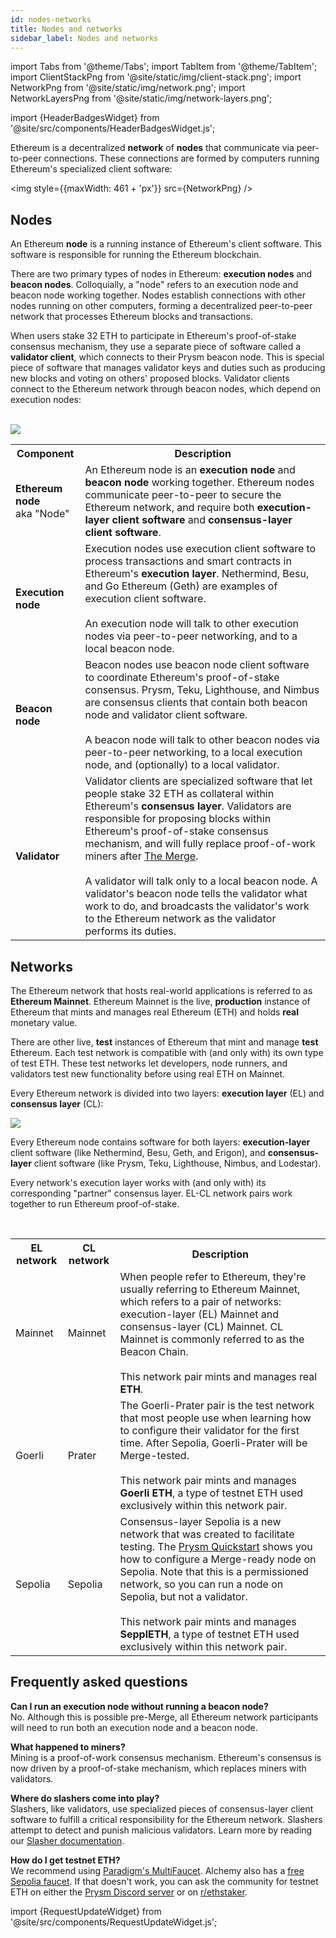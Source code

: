```yaml
---
id: nodes-networks
title: Nodes and networks
sidebar_label: Nodes and networks
---
```


import Tabs from '@theme/Tabs';
import TabItem from '@theme/TabItem';
import ClientStackPng from '@site/static/img/client-stack.png';
import NetworkPng from '@site/static/img/network.png';
import NetworkLayersPng from '@site/static/img/network-layers.png';

import {HeaderBadgesWidget} from '@site/src/components/HeaderBadgesWidget.js';

<HeaderBadgesWidget commaDelimitedContributors="Mick" />

Ethereum is a decentralized **network** of **nodes** that communicate via peer-to-peer connections. These connections are formed by computers running Ethereum's specialized client software:

<img style={{maxWidth: 461 + 'px'}} src={NetworkPng} /> 


## Nodes

An Ethereum **node** is a running instance of Ethereum's client software. This software is responsible for running the Ethereum blockchain. 

There are two primary types of nodes in Ethereum: **execution nodes** and **beacon nodes**. Colloquially, a "node" refers to an execution node and beacon node working together. Nodes establish connections with other nodes running on other computers, forming a decentralized peer-to-peer network that processes Ethereum blocks and transactions.

When users stake 32 ETH to participate in Ethereum's proof-of-stake consensus mechanism, they use a separate piece of software called a **validator client**, which connects to their Prysm beacon node. This is special piece of software that manages validator keys and duties such as producing new blocks and voting on others' proposed blocks. Validator clients connect to the Ethereum network through beacon nodes, which depend on execution nodes:

<br />

<img src={ClientStackPng} /> 

<br />

<table>
    <tr>
        <th style={{minWidth: 170 + 'px'}}>Component</th> 
        <th>Description</th>
    </tr>
    <tr>
      <td><strong>Ethereum node</strong><br />aka "Node"</td>
      <td>An Ethereum node is an <strong>execution node</strong> and <strong>beacon node</strong> working together. Ethereum nodes communicate peer-to-peer to secure the Ethereum network, and require both <strong>execution-layer client software</strong> and <strong>consensus-layer client software</strong>.</td>
    </tr> 
    <tr>
      <td><strong>Execution node</strong></td>
      <td>Execution nodes use execution client software to process transactions and smart contracts in Ethereum's <strong>execution layer</strong>. Nethermind, Besu, and Go Ethereum (Geth) are examples of execution client software.<br /> <br />An execution node will talk to other execution nodes via peer-to-peer networking, and to a local beacon node.</td>
    </tr>
    <tr>
      <td><strong>Beacon node</strong></td>
      <td>Beacon nodes use beacon node client software to coordinate Ethereum's proof-of-stake consensus. Prysm, Teku, Lighthouse, and Nimbus are consensus clients that contain both beacon node and validator client software. <br /> <br />A beacon node will talk to other beacon nodes via peer-to-peer networking, to a local execution node, and (optionally) to a local validator.</td>
    </tr>
    <tr>
      <td><strong>Validator</strong></td>
      <td>Validator clients are specialized software that let people stake 32 ETH as collateral within Ethereum's <strong>consensus layer</strong>. Validators are responsible for proposing blocks within Ethereum's proof-of-stake consensus mechanism, and will fully replace proof-of-work miners after <a href='https://ethereum.org/en/upgrades/merge/'>The Merge</a>. <br /> <br />A validator will talk only to a local beacon node. A validator's beacon node tells the validator what work to do, and broadcasts the validator's work to the Ethereum network as the validator performs its duties.</td>
    </tr>
</table>


## Networks

The Ethereum network that hosts real-world applications is referred to as **Ethereum Mainnet**. Ethereum Mainnet is the live, **production** instance of Ethereum that mints and manages real Ethereum (ETH) and holds **real** monetary value.

There are other live, **test** instances of Ethereum that mint and manage **test** Ethereum. Each test network is compatible with (and only with) its own type of test ETH. These test networks let developers, node runners, and validators test new functionality before using real ETH on Mainnet.

Every Ethereum network is divided into two layers: **execution layer** (EL) and **consensus layer** (CL):

<img src={NetworkLayersPng} /> 

<br />

Every Ethereum node contains software for both layers: **execution-layer** client software (like Nethermind, Besu, Geth, and Erigon), and **consensus-layer** client software (like Prysm, Teku, Lighthouse, Nimbus, and Lodestar).

Every network's execution layer works with (and only with) its corresponding "partner" consensus layer. EL-CL network pairs work together to run Ethereum proof-of-stake.

<br />

<table>
    <tr>
        <th style={{minWidth: 160 + 'px'}}>EL network</th> 
        <th style={{minWidth: 160 + 'px'}}>CL network</th>
        <th>Description</th>
    </tr>
    <tr>
      <td>Mainnet</td>
      <td>Mainnet</td>
      <td>When people refer to Ethereum, they're usually referring to Ethereum Mainnet, which refers to a pair of networks: execution-layer (EL) Mainnet and consensus-layer (CL) Mainnet. CL Mainnet is commonly referred to as the Beacon Chain.<br/><br/>This network pair mints and manages real <strong>ETH</strong>.</td>
    </tr> 
    <tr>
      <td>Goerli</td>
      <td>Prater</td>
      <td>The Goerli-Prater pair is the test network that most people use when learning how to configure their validator for the first time. After Sepolia, Goerli-Prater will be Merge-tested.<br/><br/>This network pair mints and manages <strong>Goerli ETH</strong>, a type of testnet ETH used exclusively within this network pair.</td>
    </tr>
    <tr>
      <td>Sepolia</td>
      <td>Sepolia</td>
      <td>Consensus-layer Sepolia is a new network that was created to facilitate testing. The <a href='../install/install-with-script'>Prysm Quickstart</a> shows you how to configure a Merge-ready node on Sepolia. Note that this is a permissioned network, so you can run a node on Sepolia, but not a validator.<br/><br/>This network pair mints and manages <strong>SepplETH</strong>, a type of testnet ETH used exclusively within this network pair.</td>
    </tr>
</table>



## Frequently asked questions

**Can I run an execution node without running a beacon node?** <br/>
No. Although this is possible pre-Merge, all Ethereum network participants will need to run both an execution node and a beacon node.

**What happened to miners?** <br/>
Mining is a proof-of-work consensus mechanism. Ethereum's consensus is now driven by a proof-of-stake mechanism, which replaces miners with validators.

**Where do slashers come into play?** <br/>
Slashers, like validators, use specialized pieces of consensus-layer client software to fulfill a critical responsibility for the Ethereum network. Slashers attempt to detect and punish malicious validators. Learn more by reading our [Slasher documentation](../prysm-usage/slasher.md).

**How do I get testnet ETH?** <br/>
We recommend using [Paradigm's MultiFaucet](https://faucet.paradigm.xyz/). Alchemy also has a [free Sepolia faucet](https://sepoliafaucet.com). If that doesn't work, you can ask the community for testnet ETH on either the [Prysm Discord server](https://discord.gg/prysmaticlabs) or on [r/ethstaker](https://www.reddit.com/r/ethstaker). 


import {RequestUpdateWidget} from '@site/src/components/RequestUpdateWidget.js';

<RequestUpdateWidget />
